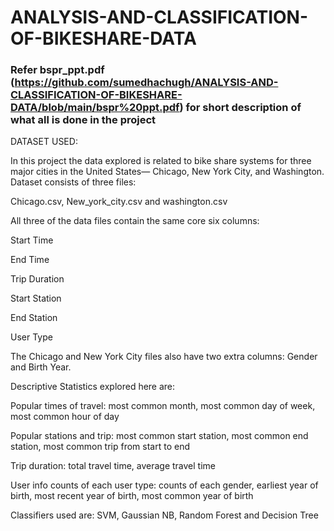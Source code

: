 # ANALYSIS-AND-CLASSIFICATION-OF-BIKESHARE-DATA

### Refer bspr_ppt.pdf (https://github.com/sumedhachugh/ANALYSIS-AND-CLASSIFICATION-OF-BIKESHARE-DATA/blob/main/bspr%20ppt.pdf) for short description of what all is done in the project

DATASET USED:

In this project the data explored is related to bike share systems for three major cities in the United States— Chicago, New York City, and Washington. Dataset consists of three files:

Chicago.csv, New_york_city.csv and washington.csv

All three of the data files contain the same core six columns:

Start Time

End Time

Trip Duration

Start Station

End Station

User Type

The Chicago and New York City files also have two extra columns: Gender and Birth Year.

Descriptive Statistics explored here are:

Popular times of travel: most common month, most common day of week, most common hour of day

Popular stations and trip: most common start station, most common end station, most common trip from start to end

Trip duration: total travel time, average travel time

User info counts of each user type: counts of each gender, earliest year of birth, most recent year of birth, most common year of birth

Classifiers used are: SVM, Gaussian NB, Random Forest and Decision Tree
